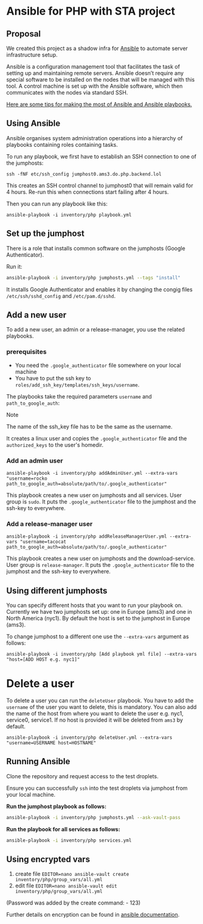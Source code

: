 # Ansible for PHP with STA project

## Proposal

We created this project as a shadow infra for [Ansible](https://docs.ansible.com/ansible/latest/index.html) to automate server infrastructure setup.

Ansible is a configuration management tool that facilitates the task of setting up and maintaining remote servers.
Ansible doesn’t require any special software to be installed on the nodes that will be managed with this tool. A control machine is set up with the Ansible software, which then communicates with the nodes via standard SSH.

[Here are some tips for making the most of Ansible and Ansible playbooks.](https://docs.ansible.com/ansible/2.8/user_guide/playbooks_best_practices.html#best-practices)

## Using Ansible

Ansible organises system administration operations into a hierarchy of playbooks containing roles containing tasks.

To run any playbook, we first have to establish an SSH connection to one of the jumphosts:

```shell
ssh -fNF etc/ssh_config jumphost0.ams3.do.php.backend.lol
```

This creates an SSH control channel to jumphost0 that will remain valid for 4 hours. Re-run this when connections start failing after 4 hours.

Then you can run any playbook like this:

```shell
ansible-playbook -i inventory/php playbook.yml
```

## Set up the jumphost

There is a role that installs common software on the jumphosts (Google Authenticator).

Run it:
```sh
ansible-playbook -i inventory/php jumphosts.yml --tags "install"
```
It installs Google Authenticator and enables it by changing the congig files `/etc/ssh/sshd_config` and `/etc/pam.d/sshd`.

## Add a new user

To add a new user, an admin or a release-manager, you use the related playbooks.

### prerequisites

- You need the `.google_authenticator` file somewhere on your local machine
- You have to put the ssh key to `roles/add_ssh_key/templates/ssh_keys/username`.

The playbooks take the required parameters `username` and `path_to_google_auth`:

> [!NOTE]
> The name of the ssh_key file has to be the same as the username.

It creates a linux user and copies the `.google_authenticator` file and the `authorized_keys` to the user's homedir.

### Add an admin user

```shell
ansible-playbook -i inventory/php addAdminUser.yml --extra-vars "username=rocko path_to_google_auth=absolute/path/to/.google_authenticator"
```

This playbook creates a new user on jumphosts and all services.
User group is `sudo`. It puts the `.google_authenticator` file to the jumphost and the ssh-key to everywhere.

### Add a release-manager user

```shell
ansible-playbook -i inventory/php addReleaseManagerUser.yml --extra-vars "username=tacocat path_to_google_auth=absolute/path/to/.google_authenticator"
```

This playbook creates a new user on jumphosts and the download-service.
User group is `release-manager`. It puts the `.google_authenticator` file to the jumphost and the ssh-key to everywhere.

## Using different jumphosts

You can specify different hosts that you want to run your playbook on. Currently we have two jumphosts set up: one in Europe (ams3) and one in North America (nyc1). By default the host is set to the jumphost in Europe (ams3).

To change jumphost to a different one use the `--extra-vars` argument as follows:

```shell
ansible-playbook -i inventory/php [Add playbook yml file] --extra-vars "host=[ADD HOST e.g. nyc1]"
```

# Delete a user

To delete a user you can run the `deleteUser` playbook. You have to add the `username` of the user you want to delete, this is mandatory. You can also add the name of the host from where you want to delete the user e.g. nyc1, service0, service1. If no host is provided it will be deleted from `ams3` by default.

```shell
ansible-playbook -i inventory/php deleteUser.yml --extra-vars "username=USERNAME host=HOSTNAME"
```

## Running Ansible

Clone the repository and request access to the test droplets.

Ensure you can successfully `ssh` into the test droplets via jumphost from your local machine.

**Run the jumphost playbook as follows:**

```bash
ansible-playbook -i inventory/php jumphosts.yml --ask-vault-pass
```

**Run the playbook for all services as follows:**

```bash
ansible-playbook -i inventory/php services.yml
```

## Using encrypted vars

1. create file `EDITOR=nano ansible-vault create inventory/php/group_vars/all.yml`
2. edit file `EDITOR=nano ansible-vault edit inventory/php/group_vars/all.yml`

(Password was added by the create command: - 123)

Further details on encryption can be found in [ansible documentation](https://docs.ansible.com/ansible/latest/vault_guide/vault_encrypting_content.html).
